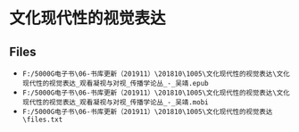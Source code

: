 # 文化现代性的视觉表达

## Files

- `F:/5000G电子书\06-书库更新（201911）\201810\1005\文化现代性的视觉表达\文化现代性的视觉表达_观看凝视与对视_传播学论丛_-_吴靖.epub`
- `F:/5000G电子书\06-书库更新（201911）\201810\1005\文化现代性的视觉表达\文化现代性的视觉表达_观看凝视与对视_传播学论丛_-_吴靖.mobi`
- `F:/5000G电子书\06-书库更新（201911）\201810\1005\文化现代性的视觉表达\files.txt`
